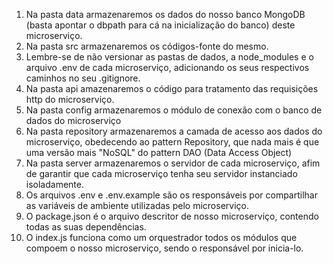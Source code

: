 1) Na pasta data armazenaremos os dados do nosso banco MongoDB (basta apontar o dbpath para cá na inicialização do banco) deste microserviço.
2) Na pasta src armazenaremos os códigos-fonte do mesmo.
3) Lembre-se de não versionar as pastas de dados, a node_modules e o arquivo .env de cada microserviço, adicionando os seus respectivos caminhos no seu .gitignore.
4) Na pasta api amazenaremos o código para tratamento das requisições http do microserviço.
5) Na pasta config armazenaremos o módulo de conexão com o banco de dados do microserviço
6) Na pasta repository armazenaremos a camada de acesso aos dados do microserviço, obedecendo ao pattern Repository, que nada mais é que uma versão mais "NoSQL" do pattern DAO (Data Access Object)
7) Na pasta server armazenaremos o servidor de cada microserviço, afim de garantir que cada microserviço tenha seu servidor instanciado isoladamente.
8) Os arquivos .env e .env.example são os responsáveis por compartilhar as variáveis de ambiente utilizadas pelo microserviço.
9) O package.json é o arquivo descritor de nosso microserviço, contendo todas as suas dependências.
10) O index.js funciona como um orquestrador todos os módulos que compoem o nosso microserviço, sendo o responsável por inicia-lo.
